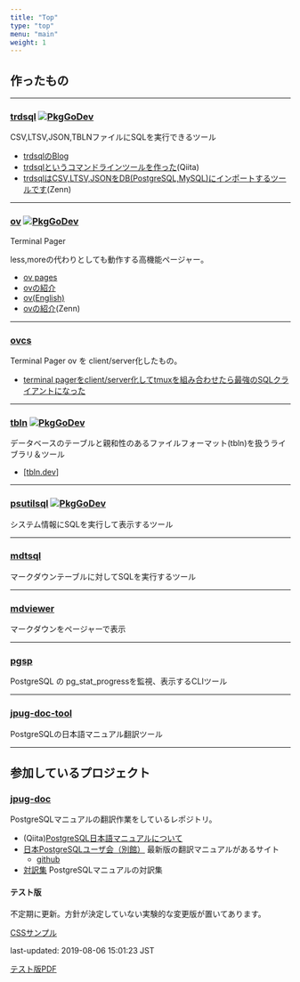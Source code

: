 ```yaml
---
title: "Top"
type: "top"
menu: "main"
weight: 1
---
```


## 作ったもの

---

### [trdsql](https://github.com/noborus/trdsql) [![PkgGoDev](https://pkg.go.dev/badge/github.com/noborus/trdsql)](https://pkg.go.dev/github.com/noborus/trdsql)

CSV,LTSV,JSON,TBLNファイルにSQLを実行できるツール

* [trdsqlのBlog](/trdsql/)
* [trdsqlというコマンドラインツールを作った](https://qiita.com/noborus/items/f253961cca6f4465f20c)(Qiita)
* [trdsqlはCSV,LTSV,JSONをDB(PostgreSQL,MySQL)にインポートするツールです](https://zenn.dev/noborus/articles/16451ce8351765380c03)(Zenn)

---

### [ov](https://github.com/noborus/ov) [![PkgGoDev](https://pkg.go.dev/badge/github.com/noborus/ov)](https://pkg.go.dev/github.com/noborus/ov)

Terminal Pager

less,moreの代わりとしても動作する高機能ページャー。

* [ov pages](/ov/)
* [ovの紹介](blog/oviewer/)
* [ov(English)](blog/oviewer_en/)
* [ovの紹介](https://zenn.dev/noborus/articles/2b1087a1274cf41c4c0a)(Zenn)

---

### [ovcs](https://github.com/noborus/ovcs)

Terminal Pager ov を client/server化したもの。

* [terminal pagerをclient/server化してtmuxを組み合わせたら最強のSQLクライアントになった](https://zenn.dev/noborus/articles/b5a0899c4e410452ebdf)

---

### [tbln](https://github.com/noborus/tbln) [![PkgGoDev](https://pkg.go.dev/badge/noborus/tbln)](https://pkg.go.dev/noborus/tbln)


データベースのテーブルと親和性のあるファイルフォーマット(tbln)を扱うライブラリ＆ツール

* [[tbln.dev](https://tbln.dev/)]

---

### [psutilsql](https://github.com/noborus/psutilsql) [![PkgGoDev](https://pkg.go.dev/badge/github.com/noborus/psutilsql)](https://pkg.go.dev/github.com/noborus/psutilsql)

システム情報にSQLを実行して表示するツール

---

### [mdtsql](https://github.com/noborus/mdtsql)

マークダウンテーブルに対してSQLを実行するツール

---

### [mdviewer](https://github.com/noborus/mdviewer)

マークダウンをページャーで表示

---

### [pgsp](https://github.com/noborus/pgsp)

PostgreSQL の pg_stat_progressを監視、表示するCLIツール

---

### [jpug-doc-tool](https://github.com/noborus/jpug-doc-tool)

PostgreSQLの日本語マニュアル翻訳ツール

---
## 参加しているプロジェクト

### [jpug-doc](https://github.com/pgsql-jp/jpug-doc)

PostgreSQLマニュアルの翻訳作業をしているレポジトリ。

* (Qiita)[PostgreSQL日本語マニュアルについて](https://qiita.com/noborus/items/03f98e43c216d7e23767)
* [日本PostgreSQLユーザ会（別館）](https://pgsql-jp.github.io/) 最新版の翻訳マニュアルがあるサイト
  * [github](https://github.com/pgsql-jp/pgsql-jp.github.io)
* [対訳集](https://github.com/pgsql-jp/taiyaku) PostgreSQLマニュアルの対訳集

#### テスト版

不定期に更新。方針が決定していない実験的な変更版が置いてあります。

[CSSサンプル](css/html)

last-updated: 2019-08-06 15:01:23 JST

[テスト版PDF](test/postgres-A4.pdf)
